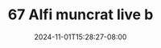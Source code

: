 --- 
title: "67 Alfi muncrat live b"
description: "nonton   67 Alfi muncrat live b ig   terbaru"
date: 2024-11-01T15:28:27-08:00
file_code: "8uujootrb8y9"
draft: false
cover: "egha11to9svq9lv5.jpg"
tags: ["Alfi", "muncrat", "live", "bokep-indo", "bokep-viral", "bokep-ig"]
length: 402
fld_id: "1483121"
foldername: "Alfi"
categories: ["Alfi"]
views: 1
---
